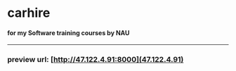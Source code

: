 # carhire
#### for my Software training courses by NAU
****
### preview url: [http://47.122.4.91:8000](47.122.4.91)